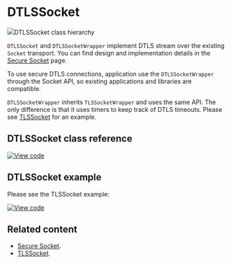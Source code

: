# DTLSSocket

<span class="images">![](https://os.mbed.com/docs/mbed-os/v6.3/mbed-os-api-doxy/class_d_t_l_s_socket.png)<span>DTLSSocket class hierarchy</span></span>

`DTLSSocket` and `DTLSSocketWrapper` implement DTLS stream over the existing `Socket` transport. You can find design and implementation details in the [Secure Socket](../apis/secure-socket.html) page.

To use secure DTLS connections, application use the `DTLSSocketWrapper` through the Socket API, so existing applications and libraries are compatible.

`DTLSSocketWrapper` inherits `TLSSocketWrapper` and uses the same API. The only difference is that it uses timers to keep track of DTLS timeouts. Please see [TLSSocket](../apis/tlssocket.html) for an example.

## DTLSSocket class reference

[![View code](https://www.mbed.com/embed/?type=library)](https://os.mbed.com/docs/mbed-os/v6.3/mbed-os-api-doxy/class_d_t_l_s_socket.html)

## DTLSSocket example

Please see the TLSSocket example:

[![View code](https://www.mbed.com/embed/?url=https://github.com/ARMmbed/mbed-os-example-tls-socket/blob/mbed-os-6.3.0/)](https://github.com/ARMmbed/mbed-os-example-tls-socket/blob/mbed-os-6.3.0/main.cpp)

## Related content

- [Secure Socket](../apis/secure-socket.html).
- [TLSSocket](../apis/tlssocket.html).
